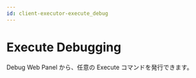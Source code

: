 ```yaml
---
id: client-executor-execute_debug
---
```


# Execute Debugging

Debug Web Panel から、任意の Execute コマンドを発行できます。
